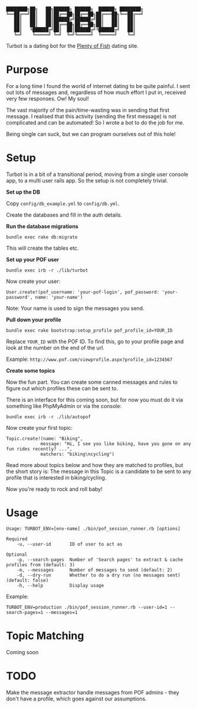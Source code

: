 ```
████████╗██╗   ██╗██████╗ ██████╗  ██████╗ ████████╗
╚══██╔══╝██║   ██║██╔══██╗██╔══██╗██╔═══██╗╚══██╔══╝
   ██║   ██║   ██║██████╔╝██████╔╝██║   ██║   ██║
   ██║   ██║   ██║██╔══██╗██╔══██╗██║   ██║   ██║
   ██║   ╚██████╔╝██║  ██║██████╔╝╚██████╔╝   ██║
   ╚═╝    ╚═════╝ ╚═╝  ╚═╝╚═════╝  ╚═════╝    ╚═╝
```


Turbot is a dating bot for the [Plenty of Fish](https://www.pof.com/) dating site.


Purpose
=======

For a long time I found the world of internet dating to be quite painful. I
sent out lots of messages and, regardless of how much effort I put in, received
very few responses. Ow! My soul!

The vast majority of the pain/time-wasting was in sending that first message. I
realised that this activity (sending the first message) is not complicated and
can be automated!  So I wrote a bot to do the job for me.

Being single can suck, but we can program ourselves out of this hole!

Setup
=====

Turbot is in a bit of a transitional period, moving from a single user console
app, to a multi user rails app. So the setup is not completely trivial.


**Set up the DB**

Copy `config/db_example.yml` to `config/db.yml`.

Create the databases and fill in the auth details.

**Run the database migrations**

```
bundle exec rake db:migrate
```

This will create the tables etc.

**Set up your POF user**

```
bundle exec irb -r ./lib/turbot
```

Now create your user:

```
User.create!(pof_username: 'your-pof-login', pof_password: 'your-password', name: 'your-name')
```

Note: Your name is used to sign the messages you send.

**Pull down your profile**

```
bundle exec rake bootstrap:setup_profile pof_profile_id=YOUR_ID
```

Replace `YOUR_ID` with the POF ID. To find this, go to your profile page and look at the number on the end of the url.

Example: `http://www.pof.com/viewprofile.aspx?profile_id=1234567`

**Create some topics**

Now the fun part. You can create some canned messages and rules to figure
out which profiles these can be sent to.

There is an interface for this coming soon, but for now you must do it via something like PhpMyAdmin or via the console:

```
bundle exec irb -r ./lib/autopof
```

Now create your first topic:

```
Topic.create!(name: "Biking",
             message: "Hi, I see you like biking, have you gone on any fun rides recently? ...",
             matchers: "biking\ncycling")
```

Read more about topics below and how they are matched to profiles, but the
short story is: The message in this Topic is a candidate to be sent to any
profile that is interested in biking/cycling.


Now you're ready to rock and roll baby!


Usage
=====

```
Usage: TURBOT_ENV=[env-name] ./bin/pof_session_runner.rb [options]

Required
    -u, --user-id       ID of user to act as

Optional
    -p, --search-pages  Number of 'Search pages' to extract & cache profiles from (default: 3)
    -m, --messages      Number of messages to send (default: 2)
    -d, --dry-run       Whether to do a dry run (no messages sent) (default: false)
    -h, --help          Display usage
```

Example:

```
TURBOT_ENV=production ./bin/pof_session_runner.rb --user-id=1 --search-pages=1 --messages=1
```


Topic Matching
==============

Coming soon


TODO
====

Make the message extractor handle messages from POF admins - they don't have a
profile, which goes against our assumptions.
